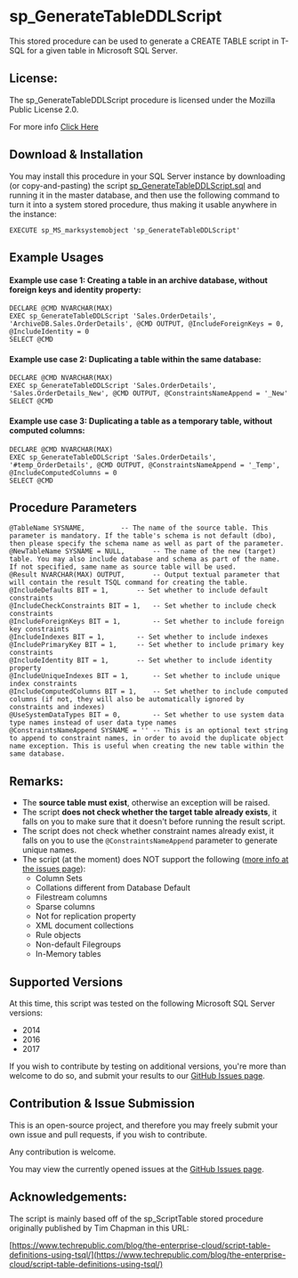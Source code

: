 # sp_GenerateTableDDLScript

This stored procedure can be used to generate a CREATE TABLE script in T-SQL for a given table in Microsoft SQL Server.

## License:

The sp_GenerateTableDDLScript procedure is licensed under the Mozilla Public License 2.0.

For more info [Click Here](https://github.com/EitanBlumin/sp_GenerateTableDDLScript/blob/master/LICENSE)

## Download & Installation

You may install this procedure in your SQL Server instance by downloading (or copy-and-pasting) the script [sp_GenerateTableDDLScript.sql](https://raw.githubusercontent.com/EitanBlumin/sp_GenerateTableDDLScript/master/sp_GenerateTableDDLScript.sql) and running it in the master database, and then use the following command to turn it into a system stored procedure, thus making it usable anywhere in the instance:

`EXECUTE sp_MS_marksystemobject 'sp_GenerateTableDDLScript'`

## Example Usages

#### Example use case 1: Creating a table in an archive database, without foreign keys and identity property:

```
DECLARE @CMD NVARCHAR(MAX)
EXEC sp_GenerateTableDDLScript 'Sales.OrderDetails', 'ArchiveDB.Sales.OrderDetails', @CMD OUTPUT, @IncludeForeignKeys = 0, @IncludeIdentity = 0
SELECT @CMD
```

#### Example use case 2: Duplicating a table within the same database:

```
DECLARE @CMD NVARCHAR(MAX)
EXEC sp_GenerateTableDDLScript 'Sales.OrderDetails', 'Sales.OrderDetails_New', @CMD OUTPUT, @ConstraintsNameAppend = '_New'
SELECT @CMD
```

#### Example use case 3: Duplicating a table as a temporary table, without computed columns:

```
DECLARE @CMD NVARCHAR(MAX)
EXEC sp_GenerateTableDDLScript 'Sales.OrderDetails', '#temp_OrderDetails', @CMD OUTPUT, @ConstraintsNameAppend = '_Temp', @IncludeComputedColumns = 0
SELECT @CMD
```

## Procedure Parameters

```
@TableName SYSNAME,			-- The name of the source table. This parameter is mandatory. If the table's schema is not default (dbo), then please specify the schema name as well as part of the parameter.
@NewTableName SYSNAME = NULL,		-- The name of the new (target) table. You may also include database and schema as part of the name. If not specified, same name as source table will be used.
@Result NVARCHAR(MAX) OUTPUT,		-- Output textual parameter that will contain the result TSQL command for creating the table.
@IncludeDefaults BIT = 1,		-- Set whether to include default constraints
@IncludeCheckConstraints BIT = 1,	-- Set whether to include check constraints
@IncludeForeignKeys BIT = 1,		-- Set whether to include foreign key constraints
@IncludeIndexes BIT = 1,		-- Set whether to include indexes
@IncludePrimaryKey BIT = 1,		-- Set whether to include primary key constraints
@IncludeIdentity BIT = 1,		-- Set whether to include identity property
@IncludeUniqueIndexes BIT = 1,		-- Set whether to include unique index constraints
@IncludeComputedColumns BIT = 1,	-- Set whether to include computed columns (if not, they will also be automatically ignored by constraints and indexes)
@UseSystemDataTypes BIT = 0,		-- Set whether to use system data type names instead of user data type names
@ConstraintsNameAppend SYSNAME = ''	-- This is an optional text string to append to constraint names, in order to avoid the duplicate object name exception. This is useful when creating the new table within the same database.
```

## Remarks:

- The **source table must exist**, otherwise an exception will be raised.
- The script **does not check whether the target table already exists**,
  it falls on you to make sure that it doesn't before running the result script.
- The script does not check whether constraint names already exist,
  it falls on you to use the `@ConstraintsNameAppend` parameter to generate unique names.
- The script (at the moment) does NOT support the following ([more info at the issues page](https://github.com/EitanBlumin/sp_GenerateTableDDLScript/issues)):
	- Column Sets
	- Collations different from Database Default
	- Filestream columns
	- Sparse columns
	- Not for replication property
	- XML document collections
 	- Rule objects
 	- Non-default Filegroups
	- In-Memory tables

## Supported Versions

At this time, this script was tested on the following Microsoft SQL Server versions:

- 2014
- 2016
- 2017

If you wish to contribute by testing on additional versions, you're more than welcome to do so, and submit your results to our [GitHub Issues page](https://github.com/EitanBlumin/sp_GenerateTableDDLScript/issues).

## Contribution & Issue Submission

This is an open-source project, and therefore you may freely submit your own issue and pull requests, if you wish to contribute.

Any contribution is welcome.

You may view the currently opened issues at the [GitHub Issues page](https://github.com/EitanBlumin/sp_GenerateTableDDLScript/issues).

## Acknowledgements:

The script is mainly based off of the sp_ScriptTable stored procedure originally published by Tim Chapman in this URL:

[https://www.techrepublic.com/blog/the-enterprise-cloud/script-table-definitions-using-tsql/](https://www.techrepublic.com/blog/the-enterprise-cloud/script-table-definitions-using-tsql/)
